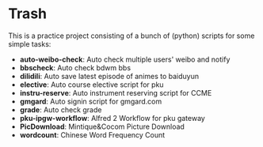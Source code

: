# Trash
This is a practice project consisting of a bunch of (python) scripts for some simple tasks:
- **auto-weibo-check**: Auto check multiple users' weibo and notify
- **bbscheck**: Auto check bdwm bbs
- **dilidili**: Auto save latest episode of animes to baiduyun
- **elective**: Auto course elective script for pku
- **instru-reserve**: Auto instrument reserving script for CCME
- **gmgard**: Auto signin script for gmgard.com
- **grade**: Auto check grade
- **pku-ipgw-workflow**: Alfred 2 Workflow for pku gateway
- **PicDownload**: Mintique&Cocom Picture Download
- **wordcount**: Chinese Word Frequency Count